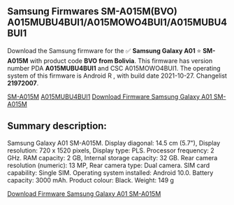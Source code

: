 <h2>Samsung Firmwares SM-A015M(BVO) A015MUBU4BUI1/A015MOWO4BUI1/A015MUBU4BUI1</h2>
Download the Samsung firmware for the ✅ <strong>Samsung Galaxy A01 </strong> ⭐ <strong>SM-A015M</strong> with product code <strong>BVO</strong> <strong> from Bolivia</strong>. This firmware has version number PDA <strong>A015MUBU4BUI1</strong> and CSC A015MOWO4BUI1. The operating system of this firmware is Android R , with build date 2021-10-27. Changelist <strong>21972007</strong>.


[SM-A015M](https://samfirm.shop/samsung/model/SM-A015M)
[A015MUBU4BUI1](https://samfirm.shop/samsung/pda/A015MUBU4BUI1)
[Download Firmware Samsung Galaxy A01 SM-A015M](https://samfirm.shop/samsung/firmware/468611)
<h2>Summary description:</h2>
<p>Samsung Galaxy A01 SM-A015M. Display diagonal: 14.5 cm (5.7"), Display resolution: 720 x 1520 pixels, Display type: PLS. Processor frequency: 2 GHz. RAM capacity: 2 GB, Internal storage capacity: 32 GB. Rear camera resolution (numeric): 13 MP, Rear camera type: Dual camera. SIM card capability: Single SIM. Operating system installed: Android 10.0. Battery capacity: 3000 mAh. Product colour: Black. Weight: 149 g</p>


[Download Firmware Samsung Galaxy A01 SM-A015M](https://samfirm.shop/samsung/firmware/468611)
